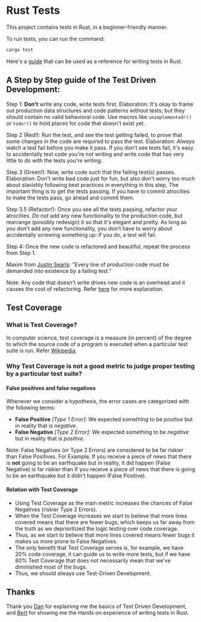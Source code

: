 # Rust Tests

This project contains tests in Rust, in a beginner-friendly manner.

To run tests, you can run the command:

```zsh
cargo test
```

Here's a [guide](https://github.com/utkarshg6/helpful/blob/master/Rust.md#rust-tests) that can be used as a reference for writing tests in Rust.

## A Step by Step guide of the Test Driven Development:

Step 1: **Don't** write any code, write tests first. Elaboration: It's okay to frame out production data
structures and code patterns without tests; but they should contain no valid behavioral code. Use macros
like `unimplemented!()` or `todo!()` to hold places for code that doesn't exist yet.

Step 2 (Red!): Run the test, and see the test getting failed, to prove that some changes in the code are required to pass
the test. Elaboration: _Always_ watch a test fail before you make it pass. If you don't see tests fail,
it's easy to accidentally test code you're not writing and write code that has very little to do with the
tests you're writing.

Step 3 (Green!): Now, write code such that the failing test(s) passes. Elaboration: Don't write bad code just for
fun, but also don't worry too much about slavishly following best practices in everything in this step,
The important thing is to get the tests passing. If you have to commit atrocities to make the tests pass,
go ahead and commit them.

Step 3.5 (Refactor!): Once you see all the tests passing, refactor your atrocities. _Do not_ add any new functionality
to the production code, but rearrange (possibly redesign) it so that it's elegant and pretty. As long as
you don't add any new functionality, you don't have to worry about accidentally screwing something up:
if you do, a test will fail.

Step 4: Once the new code is refactored and beautiful, repeat the process from Step 1.

Maxim from [Justin Searls](https://github.com/searls): "Every line of production code must be
demanded into existence by a failing test."

Note: Any code that doesn't write drives new code is an overhead and it causes the cost of refactoring.
Refer [here](https://github.com/utkarshg6/rust-tests/commit/c8219592c26fc2fcc32b805e3670bd0666c2e235#diff-b1a35a68f14e696205874893c07fd24fdb88882b47c23cc0e0c80a30c7d53759R33) for more explanation.

## Test Coverage

### What is Test Coverage?

In computer science, test coverage is a measure (in percent) of the degree to which the source code of a program is executed when a particular test suite is run. Refer [Wikipedia](https://en.wikipedia.org/wiki/Code_coverage).

### Why Test Coverage is not a good metric to judge proper testing by a particular test suite?

#### False positives and false negatives

Whenever we consider a hypothesis, the error cases are categorized with the following terms:

- **False Positive** _[Type 1 Error]_: We expected something to be _positive_ but in reality that is _negative_.
- **False Negative** _[Type 2 Error]_: We expected something to be _negative_ but in reality that is _positive_.

Note: False Negatives (or Type 2 Errors) are considered to be far riskier than False Positives. For Example, If you receive a piece of news that there is **not** going to be an earthquake but in reality, it did happen (False Negative) is far riskier than If you receive a piece of news that there is going to be an earthquake but it didn't happen (False Positive).

#### Relation with Test Coverage

- Using Test Coverage as the main metric increases the chances of False Negatives (riskier Type 2 Errors).
- When the Test Coverage increases we start to believe that more lines covered means that there are fewer bugs, which keeps us far away from the truth as we deprioritized the logic testing over code coverage.
- Thus, as we start to believe that more lines covered means fewer bugs it makes us more prone to False Negatives.
- The only benefit that Test Coverage serves is, for example, we have 20% code coverage, it can guide us to write more tests, but if we have 80% Test Coverage that does not necessarily mean that we've diminished most of the bugs.
- Thus, we should always use Test-Driven Development.

## Thanks

Thank you [Dan](https://github.com/dnwiebe) for explaining me the basics of Test Driven Development, and [Bert](https://github.com/bertllll) for showing me the Hands on experience of writing tests in Rust.

